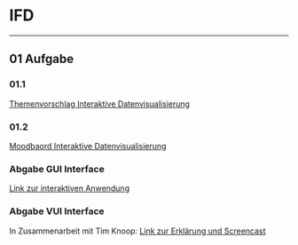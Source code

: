 # IFD
---
## 01 Aufgabe
### 01.1
[Themenvorschlag Interaktive Datenvisualisierung](https://flexilue.github.io/IFD/01_Aufgabe/01_Aufgabe.pdf)
### 01.2
[Moodbaord Interaktive Datenvisualisierung](https://flexilue.github.io/IFD/01_Aufgabe/1.2_Aufgabe.png)

### Abgabe GUI Interface
[Link zur interaktiven Anwendung](https://flexilue.github.io/IFD/Prototyp/dist/index.html)

### Abgabe VUI Interface
In Zusammenarbeit mit Tim Knoop:
[Link zur Erklärung und Screencast](https://timknoop.github.io/IFD/Aufgabe11/11.html)
